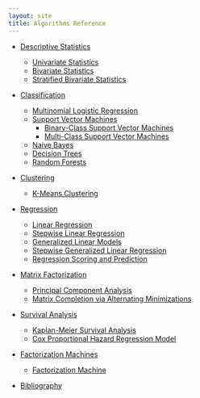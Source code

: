 ```yaml
---
layout: site
title: Algorithms Reference
---
```

<!--
{% comment %}
Licensed to the Apache Software Foundation (ASF) under one or more
contributor license agreements.  See the NOTICE file distributed with
this work for additional information regarding copyright ownership.
The ASF licenses this file to you under the Apache License, Version 2.0
(the "License"); you may not use this file except in compliance with
the License.  You may obtain a copy of the License at

http://www.apache.org/licenses/LICENSE-2.0

Unless required by applicable law or agreed to in writing, software
distributed under the License is distributed on an "AS IS" BASIS,
WITHOUT WARRANTIES OR CONDITIONS OF ANY KIND, either express or implied.
See the License for the specific language governing permissions and
limitations under the License.
{% endcomment %}
-->

* [Descriptive Statistics](algorithms-descriptive-statistics.html)
  * [Univariate Statistics](algorithms-descriptive-statistics.html#univariate-statistics)
  * [Bivariate Statistics](algorithms-descriptive-statistics.html#bivariate-statistics)
  * [Stratified Bivariate Statistics](algorithms-descriptive-statistics.html#stratified-bivariate-statistics)
  
* [Classification](algorithms-classification.html)
  * [Multinomial Logistic Regression](algorithms-classification.html#multinomial-logistic-regression)
  * [Support Vector Machines](algorithms-classification.html#support-vector-machines)
    * [Binary-Class Support Vector Machines](algorithms-classification.html#binary-class-support-vector-machines)
    * [Multi-Class Support Vector Machines](algorithms-classification.html#multi-class-support-vector-machines)
  * [Naive Bayes](algorithms-classification.html#naive-bayes)
  * [Decision Trees](algorithms-classification.html#decision-trees)
  * [Random Forests](algorithms-classification.html#random-forests)
  
* [Clustering](algorithms-clustering.html)
  * [K-Means Clustering](algorithms-clustering.html#k-means-clustering)

* [Regression](algorithms-regression.html)
  * [Linear Regression](algorithms-regression.html#linear-regression)
  * [Stepwise Linear Regression](algorithms-regression.html#stepwise-linear-regression)
  * [Generalized Linear Models](algorithms-regression.html#generalized-linear-models)
  * [Stepwise Generalized Linear Regression](algorithms-regression.html#stepwise-generalized-linear-regression)
  * [Regression Scoring and Prediction](algorithms-regression.html#regression-scoring-and-prediction)
  
* [Matrix Factorization](algorithms-matrix-factorization.html)
  * [Principal Component Analysis](algorithms-matrix-factorization.html#principal-component-analysis)
  * [Matrix Completion via Alternating Minimizations](algorithms-matrix-factorization.html#matrix-completion-via-alternating-minimizations)

* [Survival Analysis](algorithms-survival-analysis.html)
  * [Kaplan-Meier Survival Analysis](algorithms-survival-analysis.html#kaplan-meier-survival-analysis)
  * [Cox Proportional Hazard Regression Model](algorithms-survival-analysis.html#cox-proportional-hazard-regression-model)

* [Factorization Machines](algorithms-factorization-machines.html)
  * [Factorization Machine](algorithms-factorization-machines.html#core-model)
  
* [Bibliography](algorithms-bibliography.html)
